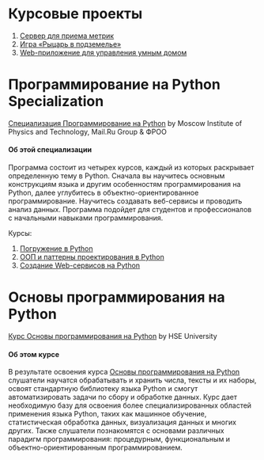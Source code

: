 # Курсовые проекты #
1. [Сервер для приема метрик](https://github.com/Andreev-A/Learning/tree/master/Immersion_in_python/6%20week%20course%20project)
2. [Игра «Рыцарь в подземелье»](https://github.com/Andreev-A/Learning/tree/master/OOP_and_design_patterns_in_python)
3. [Web-приложение для управления умным домом](https://github.com/Andreev-A/Learning/tree/master/Creating_web_services_in_python)

# Программирование на Python Specialization #

[Специализация Программирование на Python](https://www.coursera.org/specializations/programming-in-python) by Moscow Institute of Physics and Technology, Mail.Ru Group & ФРОО

#### Об этой специализации ####
Программа состоит из четырех курсов, каждый из которых раскрывает определенную тему в Python. Сначала вы научитесь основным конструкциям языка и другим особенностям программирования на Python, далее углубитесь в объектно-ориентированное программирование. Научитесь создавать веб-сервисы и проводить анализ данных. Программа подойдет для студентов и профессионалов с начальными навыками программирования.

Курсы:
1. [Погружение в Python](https://github.com/Andreev-A/Learning/tree/master/Immersion_in_python)
2. [ООП и паттерны проектирования в Python](https://github.com/Andreev-A/Learning/tree/master/OOP_and_design_patterns_in_python)
3. [Создание Web-сервисов на Python](https://github.com/Andreev-A/Learning/tree/master/Creating_web_services_in_python)

# Основы программирования на Python #

[Курс Основы программирования на Python](https://www.coursera.org/learn/python-osnovy-programmirovaniya#enroll) by HSE University

#### Об этом курсе ####
В результате освоения курса [Основы программирования на Python](https://github.com/Andreev-A/Learning/tree/master/Python_programming%20_fundamentals) слушатели научатся обрабатывать и хранить числа, тексты и их наборы, освоят стандартную библиотеку языка Python и смогут автоматизировать задачи по сбору и обработке данных. Курс дает необходимую базу для освоения более специализированных областей применения языка Python, таких как машинное обучение, статистическая обработка данных, визуализация данных и многих других. Также слушатели познакомятся с основами различных парадигм программирования: процедурным, функциональным и объектно-ориентированным программированием.
